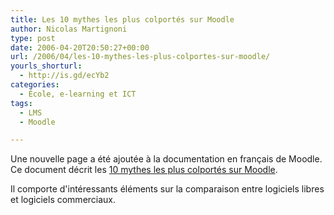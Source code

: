 ```yaml
---
title: Les 10 mythes les plus colportés sur Moodle
author: Nicolas Martignoni
type: post
date: 2006-04-20T20:50:27+00:00
url: /2006/04/les-10-mythes-les-plus-colportes-sur-moodle/
yourls_shorturl:
  - http://is.gd/ecYb2
categories:
  - École, e-learning et ICT
tags:
  - LMS
  - Moodle

---
```

Une nouvelle page a été ajoutée à la documentation en français de Moodle. Ce document décrit les <a title="10 mythes" target="_blank" href="http://docs.moodle.org/fr/Mythes_sur_Moodle">10 mythes les plus colportés sur Moodle</a>.

Il comporte d'intéressants éléments sur la comparaison entre logiciels libres et logiciels commerciaux.